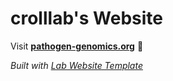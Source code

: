 
# crolllab's Website

Visit **[pathogen-genomics.org](http://pathogen-genomics.org)** 🚀

_Built with [Lab Website Template](https://greene-lab.gitbook.io/lab-website-template-docs)_

